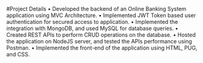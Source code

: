 #Project Details
• Developed the backend of an Online Banking System application using MVC Architecture.
• Implemented JWT Token based user authentication for secured access to application.
• Implemented the integration with MongoDB, and used MySQL for database queries.
• Created REST APIs to perform CRUD operations on the database.
• Hosted the application on NodeJS server, and tested the APIs performance using Postman.
• Implemented the front-end of the application using HTML, PUG, and CSS.
